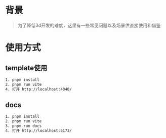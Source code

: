 # 背景
> 为了降低3d开发的难度，这里有一些常见问题以及场景供直接使用和借鉴

# 使用方式

## template使用
```bash
1. pnpm install
2. pnpm run vite
4. 打开 http://localhost:4040/
```

## docs
```bash
1. pnpm install
2. pnpm run vite
3. pnpm run docs
4. 打开 http://localhost:5173/
```

